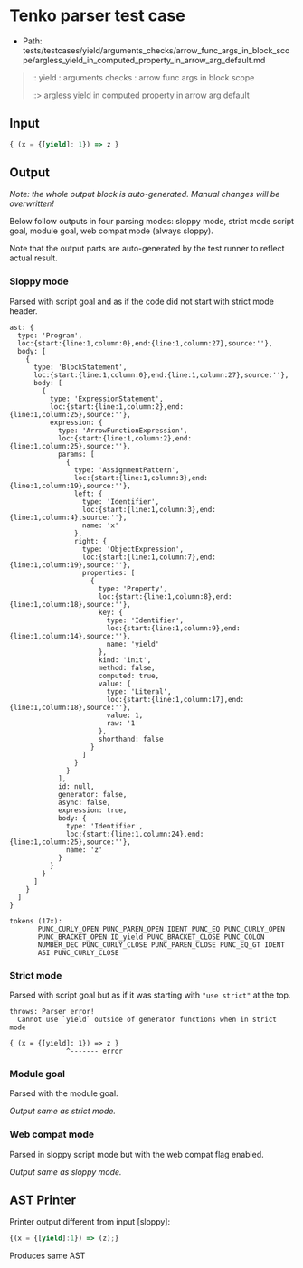 # Tenko parser test case

- Path: tests/testcases/yield/arguments_checks/arrow_func_args_in_block_scope/argless_yield_in_computed_property_in_arrow_arg_default.md

> :: yield : arguments checks : arrow func args in block scope
>
> ::> argless yield in computed property in arrow arg default

## Input

`````js
{ (x = {[yield]: 1}) => z }
`````

## Output

_Note: the whole output block is auto-generated. Manual changes will be overwritten!_

Below follow outputs in four parsing modes: sloppy mode, strict mode script goal, module goal, web compat mode (always sloppy).

Note that the output parts are auto-generated by the test runner to reflect actual result.

### Sloppy mode

Parsed with script goal and as if the code did not start with strict mode header.

`````
ast: {
  type: 'Program',
  loc:{start:{line:1,column:0},end:{line:1,column:27},source:''},
  body: [
    {
      type: 'BlockStatement',
      loc:{start:{line:1,column:0},end:{line:1,column:27},source:''},
      body: [
        {
          type: 'ExpressionStatement',
          loc:{start:{line:1,column:2},end:{line:1,column:25},source:''},
          expression: {
            type: 'ArrowFunctionExpression',
            loc:{start:{line:1,column:2},end:{line:1,column:25},source:''},
            params: [
              {
                type: 'AssignmentPattern',
                loc:{start:{line:1,column:3},end:{line:1,column:19},source:''},
                left: {
                  type: 'Identifier',
                  loc:{start:{line:1,column:3},end:{line:1,column:4},source:''},
                  name: 'x'
                },
                right: {
                  type: 'ObjectExpression',
                  loc:{start:{line:1,column:7},end:{line:1,column:19},source:''},
                  properties: [
                    {
                      type: 'Property',
                      loc:{start:{line:1,column:8},end:{line:1,column:18},source:''},
                      key: {
                        type: 'Identifier',
                        loc:{start:{line:1,column:9},end:{line:1,column:14},source:''},
                        name: 'yield'
                      },
                      kind: 'init',
                      method: false,
                      computed: true,
                      value: {
                        type: 'Literal',
                        loc:{start:{line:1,column:17},end:{line:1,column:18},source:''},
                        value: 1,
                        raw: '1'
                      },
                      shorthand: false
                    }
                  ]
                }
              }
            ],
            id: null,
            generator: false,
            async: false,
            expression: true,
            body: {
              type: 'Identifier',
              loc:{start:{line:1,column:24},end:{line:1,column:25},source:''},
              name: 'z'
            }
          }
        }
      ]
    }
  ]
}

tokens (17x):
       PUNC_CURLY_OPEN PUNC_PAREN_OPEN IDENT PUNC_EQ PUNC_CURLY_OPEN
       PUNC_BRACKET_OPEN ID_yield PUNC_BRACKET_CLOSE PUNC_COLON
       NUMBER_DEC PUNC_CURLY_CLOSE PUNC_PAREN_CLOSE PUNC_EQ_GT IDENT
       ASI PUNC_CURLY_CLOSE
`````

### Strict mode

Parsed with script goal but as if it was starting with `"use strict"` at the top.

`````
throws: Parser error!
  Cannot use `yield` outside of generator functions when in strict mode

{ (x = {[yield]: 1}) => z }
              ^------- error
`````


### Module goal

Parsed with the module goal.

_Output same as strict mode._

### Web compat mode

Parsed in sloppy script mode but with the web compat flag enabled.

_Output same as sloppy mode._

## AST Printer

Printer output different from input [sloppy]:

````js
{(x = {[yield]:1}) => (z);}
````

Produces same AST
